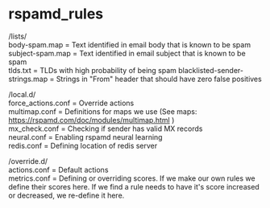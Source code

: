 # rspamd_rules

/lists/  
body-spam.map = Text identified in email body that is known to be spam  
subject-spam.map = Text identified in email subject that is known to be spam  
tlds.txt = TLDs with high probability of being spam
blacklisted-sender-strings.map = Strings in "From" header that should have zero false positives

/local.d/  
force_actions.conf = Override actions  
multimap.conf = Definitions for maps we use (See maps: https://rspamd.com/doc/modules/multimap.html )  
mx_check.conf = Checking if sender has valid MX records  
neural.conf = Enabling rspamd neural learning  
redis.conf = Defining location of redis server

/override.d/  
actions.conf = Default actions  
metrics.conf = Defining or overriding scores. If we make our own rules we define their scores here. If we find a rule needs to have it's score increased or decreased, we re-define it here.
